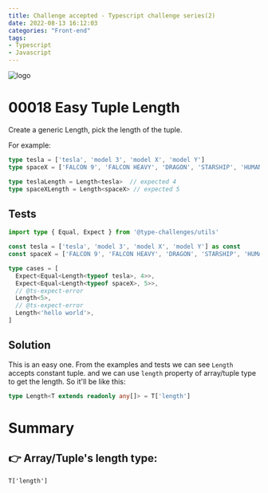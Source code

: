 ```yaml
---
title: Challenge accepted - Typescript challenge series(2)
date: 2022-08-13 16:12:03
categories: "Front-end"
tags:
- Typescript
- Javascript
---
```


![logo](https://tsch.js.org/logo.svg)

# 00018 Easy Tuple Length

Create a generic Length, pick the length of the tuple.

For example:

```ts
type tesla = ['tesla', 'model 3', 'model X', 'model Y']
type spaceX = ['FALCON 9', 'FALCON HEAVY', 'DRAGON', 'STARSHIP', 'HUMAN SPACEFLIGHT']

type teslaLength = Length<tesla>  // expected 4
type spaceXLength = Length<spaceX> // expected 5
```

## Tests
```ts
import type { Equal, Expect } from '@type-challenges/utils'

const tesla = ['tesla', 'model 3', 'model X', 'model Y'] as const
const spaceX = ['FALCON 9', 'FALCON HEAVY', 'DRAGON', 'STARSHIP', 'HUMAN SPACEFLIGHT'] as const

type cases = [
  Expect<Equal<Length<typeof tesla>, 4>>,
  Expect<Equal<Length<typeof spaceX>, 5>>,
  // @ts-expect-error
  Length<5>,
  // @ts-expect-error
  Length<'hello world'>,
]

```

## Solution

This is an easy one. From the examples and tests we can see `Length` accepts constant tuple. and we can use `length` property of array/tuple type to get the length. So it'll be like this:

```ts
type Length<T extends readonly any[]> = T['length']
```


# Summary

## 👉 Array/Tuple's length type:

`T['length']`

